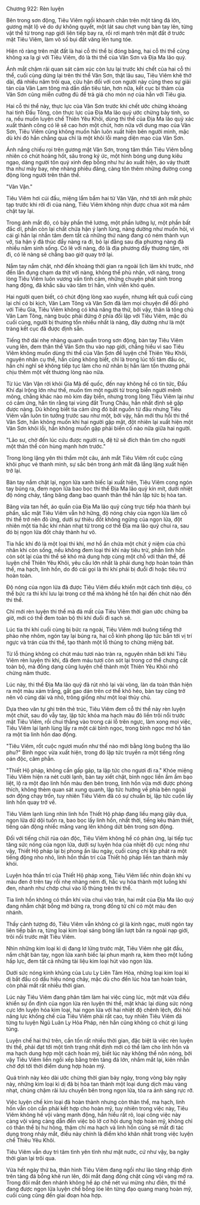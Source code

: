 




Chương 922: Rèn luyện




Bên trong sơn động, Tiêu Viêm ngồi khoanh chân trên một tảng đá lớn, gương mặt lộ vẻ do dự không quyết, một lát sau chợt vung bàn tay lên, từng vật thể từ trong nạp giới liên tiếp bay ra, rồi rơi mạnh trên mặt đất ở trước mặt Tiêu Viêm, làm vô số bụi đất văng lên tung tóe.

Hiện rõ ràng trên mặt đất là hai cỗ thi thể bị đóng băng, hai cỗ thi thể cũng không xa lạ gì với Tiêu Viêm, đó là thi thể của Vân Sơn và Địa Ma lão quỷ.

Ánh mắt chậm rãi quan sát cảm xúc còn lưu lại trước khi chết của hai cỗ thi thể, cuối cùng dừng lại trên thi thể Vân Sơn, thật lâu sau, Tiêu Viêm khẽ thở dài, đã nhiều năm trôi qua, cừu hận đối với con người này cũng theo sự giải tán của Vân Lam tông mà dần dần tiêu tán, hơn nữa, kết cục bi thảm của Vân Sơn cũng miễn cưỡng đủ để trả giá cho món nợ của hắn với Tiêu gia.

Hai cỗ thi thể này, thực lực của Vân Sơn trước khi chết ước chừng khoảng hai tinh Đấu Tông, còn thực lực của Địa Ma lão quỷ ước chừng bảy tinh, so ra, nếu muốn luyện chế Thiên Yêu Khôi, dùng thi thể của Địa Ma lão quỷ xác xuất thành công có lẽ sẽ cao hơn một chút, hơn nữa với dung mạo của Vân Sơn, Tiêu Viêm cũng không muốn hắn luôn xuất hiện bên người mình, mặc dù khi đó hắn chẳng qua chỉ là một khôi lỗi mang diện mạo của Vân Sơn.

Ánh nắng chiếu rọi trên gương mặt Vân Sơn, trong tâm thần Tiêu Viêm bỗng nhiên có chút hoảng hốt, sâu trong ký ức, một hình bóng ung dung kiêu ngạo, dáng người tôn quý xinh đẹp bỗng như hư ảo xuất hiện, áo váy thướt tha như mây bay, nhẹ nhàng phiêu đãng, càng tôn thêm những đường cong động lòng người trên thân thể.

"Vân Vận."

Tiêu Viêm hơi cúi đầu, miệng lẩm bẩm hai từ Vân Vận, nhớ tới ánh mắt phức tạp trước khi rời đi của nàng, Tiêu Viêm không nhịn được chua xót mà nắm chặt tay lại.

Trong ánh mắt đó, có bảy phần thê lương, một phần lưỡng lự, một phần bất đắc dĩ, phần còn lại chất chứa hận ý lạnh lùng, nàng dường như muốn hỏi, vì cái gì hắn lại nhẫn tâm đem tất cả những thứ nàng đang có ném thành vụn vỡ, tia hận ý đã thúc đẩy nàng ra đi, bỏ lại đằng sau địa phương nàng đã nhiều năm sinh sống. Có lẽ với nàng, đó là địa phương đầy thương tâm, rời đi, có lẽ nàng sẽ chẳng bao giờ quay trở lại.

Nắm tay nắm chặt, nhớ đến khoảng thời gian ra ngoài lịch lãm khi trước, nhớ đến lần đụng chạm da thịt với nàng, không thể phủ nhận, với nàng, trong lòng Tiêu Viêm luôn vương vấn tình cảm, những chuyện phát sinh trong hang động, đã khắc sâu vào tâm trí hắn, vĩnh viễn khó quên.

Hai người quen biết, có chút động lòng xao xuyến, nhưng kết quả cuối cùng lại chỉ có bi kịch, Vân Lam Tông và Vân Sơn đã làm mọi chuyện để đối phó với Tiêu Gia, Tiêu Viêm không có khả năng tha thứ, bởi vậy, thân là tông chủ Vân Lam Tông, nàng buộc phải đứng ở phía đối lập với Tiêu Viêm, mặc dù cuối cùng, người bị thương tổn nhiều nhất là nàng, đây dường như là một tràng kết cục đã được định sẵn.

Tiếng thở dài nhẹ nhàng quanh quẩn trong sơn động, bàn tay Tiêu Viêm vung lên, đem thân thể Vân Sơn thu vào nạp giới, chẳng hiểu vì sao Tiêu Viêm không muốn dùng thi thể của Vân Sơn để luyện chế Thiên Yêu Khôi, nguyên nhân cụ thể, hắn cũng không biết, chỉ là trong lúc tối tăm đầu óc, hắn chỉ nghĩ sẽ không tiếp tục làm cho nữ nhân bị hắn làm tổn thương phải chịu thêm một vết thương lòng nào nữa.

Từ lúc Vân Vận rời khỏi Gia Mã đế quốc, đến nay không hề có tin tức, Đấu Khí đại lrộng lớn như thế, muốn tìm một người từ trong biển người mênh mông, chẳng khác nào mò kim đáy biển, nhưng trong lòng Tiêu Viêm lại như có cảm ứng, hắn tin rằng tại vùng đất Trung Châu, hắn nhất định sẽ gặp được nàng. Dù không biết tia cảm ứng đó bắt nguồn từ đâu nhưng Tiêu Viêm vẫn luôn tin tưởng trước sau như một, bởi vậy, hắn mới thu hồi thi thể Vân Sơn, hắn không muốn khi hai người gặp mặt, đột nhiên lại xuất hiện một Vân Sơn khôi lỗi, hắn không muốn gặp phải biến cố nào nữa giữa hai người.

"Lão sư, chờ đến lúc cứu được người ra, đệ tử sẽ đích thân tìm cho người một thân thể còn hùng mạnh hơn trước."

Trong lòng lặng yên thì thầm một câu, ánh mắt Tiêu Viêm rốt cuộc cũng khôi phục vẻ thanh minh, sự sắc bén trong ánh mắt đã lẳng lặng xuất hiện trở lại.

Bàn tay nắm chặt lại, ngọn lửa xanh biếc lại xuất hiện, Tiêu Viêm cong ngón tay búng ra, đem ngọn lửa bao bọc thi thể Địa Ma lão quỷ kín mít, dưới nhiệt độ nóng cháy, tầng băng đang bao quanh thân thể hắn lập tức bị hòa tan.

Băng vừa tan hết, áo quần của Địa Ma lão quỷ cũng trực tiếp hóa thành bụi phấn, sắc mặt Tiêu Viêm vẫn hờ hững, độ nóng cháy của ngọn lửa làm cỗ thi thể trở nên đỏ ửng, dưới sự thiêu đốt không ngừng của ngọn lửa, đột nhiên một tia hắc khí nhàn nhạt từ trong cơ thể Địa ma lão quỷ chui ra, sau đó bị ngọn lửa đốt cháy thành hư vô.

Tia hắc khí đó là một loại thi khí, mơ hồ ẩn chứa một chút ý niệm của chủ nhân khi còn sống, nếu không đem loại thi khí này tiêu trừ, phần linh hồn còn sót lại của thi thể sẽ khó mà dung hợp cùng một chỗ với thân thể, để luyện chế Thiên Yêu Khôi, yêu cầu lớn nhất là phải dung hợp hoàn toàn thân thể, ma hạch, linh hồn, do đó cái gọi là thi khí phải bị đuổi đi hoặc tiêu trừ hoàn toàn.

Độ nóng của ngọn lửa đã được Tiêu Viêm điều khiển một cách tinh diệu, có thể bức ra thi khí lưu lại trong cơ thể mà không hề tổn hại đến chút nào đến thi thể.

Chỉ mới rèn luyện thi thể mà đã mất của Tiêu Viêm thời gian ước chừng ba giờ, mới có thể đem toàn bộ thi khí đuổi đi sạch sẽ.

Lúc tia thi khí cuối cùng bị bức ra ngoài, Tiêu Viêm mới buông tiếng thở phào nhẹ nhõm, ngón tay lại búng ra, hai cỗ kình phong lập tức bắn tới vị trí ngực và trán của thi thể, tạo thành một lỗ thủng to chừng miệng bát.

Từ lỗ thủng không có chút máu tươi nào tràn ra, nguyên nhân bởi khi Tiêu Viêm rèn luyện thi khí, đã đem máu tươi còn sót lại trong cơ thể chưng cất toàn bộ, mà đồng dạng cũng luyện chế thành một Thiên Yêu Khôi nhỏ chừng năm thước.

Lúc này, thi thể Địa Ma lão quỷ đã rút nhỏ lại vài vòng, làn da toàn thân hiện ra một màu xám trắng, gắt gao dán trên cơ thể khô héo, bàn tay cũng trở nên vô cùng dài và nhỏ, trông giống như một loại thủy chủ.

Dựa theo văn tự ghi trên thẻ trúc, Tiêu Viêm đem cỗ thi thể này rèn luyện một chút, sau đó vẫy tay, lập tức khỏa ma hạch màu đỏ liền trôi nổi trước mặt Tiêu Viêm, rồi chui thẳng vào trong cái lỗ trên ngực, làm xong mọi việc, Tiêu Viêm lại lạnh lùng lấy ra một cái bình ngọc, trong bình ngọc mơ hồ tản ra một tia linh hồn dao động.

"Tiêu Viêm, rốt cuộc ngươi muốn như thế nào mới bằng lòng buông tha lão phu?" Bình ngọc vừa xuất hiện, trong đó lập tức truyền ra một tiếng rống oán độc, căm phẫn.

"Thiết Hộ pháp, không cần gấp gáp, ta lập tức cho ngươi đi ra." Khóe miệng Tiêu Viêm hiện ra nét cười lạnh, bàn tay xiết chặt, bình ngọc liền ầm ầm bạo liệt, lộ ra một đạo linh hồn màu đen bên trong, linh hồn vừa mới được phóng thích, không thèm quan sát xung quanh, lập tức hướng về phía bên ngoài sơn động chạy trốn, tuy nhiên Tiêu Viêm đã có sự chuẩn bị, lập tức cuốn lấy linh hồn quay trở về.

Tiêu Viêm lạnh lùng nhìn linh hồn Thiết Hộ pháp đang liều mạng giãy dụa, ngọn lửa dữ dội tuôn ra, bao bọc lấy linh hồn, nhất thời, tiếng kêu thảm thiết, tiếng oán động nhiếc mắng vang lên không dứt bên trong sơn động.

Đối với tiếng chửi rủa oán độc, Tiêu Viêm không hề có phản ứng, lại tiếp tục tăng sức nóng của ngọn lửa, dưới sự luyện hóa của nhiệt độ cực nóng như vậy, Thiết Hộ pháp lại bị phong ấn lâu ngày, cuối cùng chỉ kịp phát ra một tiếng động nho nhỏ, linh hồn thần trí của Thiết hộ pháp liền tan thành mây khói.

Luyện hóa thần trí của Thiết Hộ pháp xong, Tiêu Viêm liếc nhìn đoàn khí vụ màu đen ở trên tay rồi nhẹ nhàng ném đi, hắc vụ hóa thành một luồng khí đen, nhanh như chớp chui vào lỗ thủng trên thi thể.

Tia linh hồn không có thần khí vừa chui vào trán, hai mắt của Địa Ma lão quỷ đang nhắm chặt bỗng mở bừng ra, trong đồng tử chỉ có một màu đen nhánh.

Thấy cảnh tượng đó, Tiêu Viêm vẫn không có gì là kinh ngạc, mười ngón tay liên tiếp bắn ra, từng loại kim loại sáng bóng lần lượt bắn ra ngoài nạp giới, trôi nổi trước mặt Tiêu Viêm.

Nhìn những kim loại kì dị đang lơ lửng trước mặt, Tiêu Viêm nhẹ gật đầu, nắm chặt bàn tay, ngọn lửa xanh biếc lại phun mạnh ra, kèm theo một luồng hấp lực, đem tất cả những tài liệu kim loại hút vào ngọn lửa.

Dưới sức nóng kinh khủng của Lưu Ly Liên Tâm Hỏa, những loại kim loại kì dị bắt đầu có dấu hiệu nóng chảy, mặc dù cho đến lúc hòa tan hoàn toàn, còn phải mất rất nhiều thời gian.

Lúc này Tiêu Viêm đang phân tâm làm hai việc cùng lúc, một mặt vừa điều khiển sự ổn định của ngọn lửa rèn luyện thi thể, mặt khác lại dùng sức nóng cực lớn luyện hóa kim loại, hai ngọn lửa với hai nhiệt độ chênh lệch, đòi hỏi năng lực khống chế của Tiêu Viêm phải rất cao, tuy nhiên Tiêu Viêm đã từng tu luyện Ngũ Luân Ly Hỏa Pháp, nên hắn cũng không có chút gì lúng túng.

Luyện chế hai thứ trên, cần tốn rất nhiều thời gian, đặc biệt là việc rèn luyện thi thể, phải đạt tới một tình trạng nhất định mới có thể làm cho linh hồn và ma hạch dung hợp một cách hoàn mỹ, biết lúc này không thể nôn nóng, bởi vậy Tiêu Viêm liền ngồi xếp bằng trên tảng đá lớn, nhắm mắt lại, kiên nhẫn chờ đợi tới thời điểm dung hợp hoàn mỹ.

Quá trình này kéo dài ước chừng thời gian bảy ngày, trong vòng bảy ngày này, những kim loại kì dị đã bị hòa tan thành một loại dung dịch màu vàng nhạt, chúng chậm rãi lưu chuyển bên trong ngọn lửa, tỏa ra ánh sáng rực rỡ.

Việc luyện chế kim loại đã hoàn thành nhưng còn thân thể, ma hạch, linh hồn vẫn còn cần phải kết hợp cho hoàn mỹ, tuy nhiên trong việc này, Tiêu Viêm không hề vội vàng manh động, hắn hiểu rất rõ, loại công việc này càng vội vàng càng dẫn đến việc bỏ lỡ cơ hội dung hợp hoàn mỹ, không chỉ có thân thể bị hư hỏng, thậm chí ma hạch và linh hồn cũng sẽ mất đi tác dụng trong nháy mắt, điều này chính là điểm khó khăn nhất trong việc luyện chế Thiêu Yêu Khôi.

Tiêu Viêm vẫn duy trì tâm tình yên tĩnh như mặt nước, cứ như vậy, ba ngày thời gian lại trôi qua.

Vừa hết ngày thứ ba, thân hình Tiêu Viêm đang ngồi như lão tăng nhập định trên tảng đá bỗng khẽ run lên, đôi mắt đang đóng chặt cũng vội vàng mở ra. Trong đôi mắt đen nhánh không hề áp chế nét vui mừng như điên, thi thể đang được ngọn lửa luyện chế bỗng lóe lên từng đạo quang mang hoàn mỹ, cuối cùng cũng đến giai đoạn hòa hợp.




